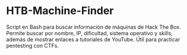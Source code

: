 # HTB-Machine-Finder
Script en Bash para buscar información de máquinas de Hack The Box. Permite buscar por nombre, IP, dificultad, sistema operativo y skills, además de mostrar enlaces a tutoriales de YouTube. Útil para practicar pentesting con CTFs.
